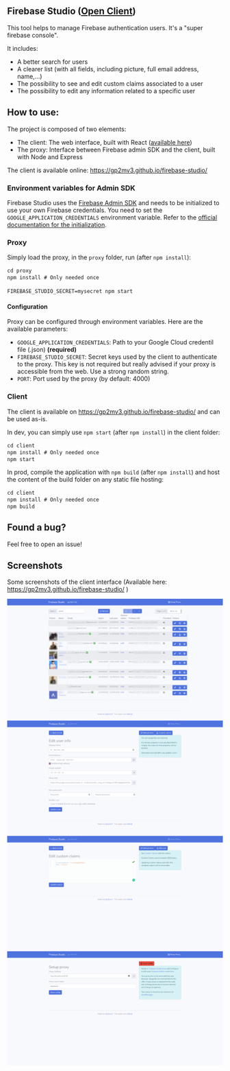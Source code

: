 ## Firebase Studio ([Open Client](https://gp2mv3.github.io/firebase-studio/))

This tool helps to manage Firebase authentication users. It's a "super firebase console".

It includes:

- A better search for users
- A clearer list (with all fields, including picture, full email address, name,...)
- The possibility to see and edit custom claims associated to a user
- The possibility to edit any information related to a specific user

## How to use:

The project is composed of two elements:
- The client: The web interface, built with React ([available here](https://gp2mv3.github.io/firebase-studio/))
- The proxy: Interface between Firebase admin SDK and the client, built with Node and Express

The client is available online: https://gp2mv3.github.io/firebase-studio/

### Environment variables for Admin SDK

Firebase Studio uses the [Firebase Admin SDK](https://firebase.google.com/docs/admin/setup) and needs to be initialized to use your own Firebase credentials.
You need to set the `GOOGLE_APPLICATION_CREDENTIALS` environment variable. Refer to the [official documentation for the initialization](https://firebase.google.com/docs/admin/setup#initialize-sdk).

### Proxy

Simply load the proxy, in the `proxy` folder, run (after `npm install`):
```
cd proxy
npm install # Only needed once

FIREBASE_STUDIO_SECRET=mysecret npm start
```

#### Configuration
Proxy can be configured through environment variables. Here are the available parameters:

- `GOOGLE_APPLICATION_CREDENTIALS`: Path to your Google Cloud credentil file (.json) **(required)**
- `FIREBASE_STUDIO_SECRET`: Secret keys used by the client to authenticate to the proxy. This key is not required but really advised if your proxy is accessible from the web. Use a strong random string.
- `PORT`: Port used by the proxy (by default: 4000)

### Client

The client is available on https://gp2mv3.github.io/firebase-studio/ and can be used as-is.

In dev, you can simply use `npm start` (after `npm install`) in the client folder:
```
cd client
npm install # Only needed once
npm start
```

In prod, compile the application with `npm build` (after `npm install`) and host the content of the build folder on any static file hosting:
```
cd client
npm install # Only needed once
npm build
```

## Found a bug?

Feel free to open an issue!

## Screenshots
Some screenshots of the client interface (Available here: https://gp2mv3.github.io/firebase-studio/ )

![User List](screenshots/userList.png)
![User Edit](screenshots/editUser.png)
![Edit Claims](screenshots/editClaims.png)
![Setup Proxy](screenshots/setup.png)
